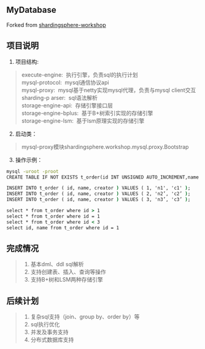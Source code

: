 ## MyDatabase
Forked from [shardingsphere-workshop](https://github.com/shardingsphere-workshop/workshop20200415)

## 项目说明
1. 项目结构:  
> execute-engine:&nbsp;&nbsp;执行引擎，负责sql的执行计划  
> mysql-protocol:&nbsp;&nbsp;mysql通信协议api  
> mysql-proxy:&nbsp;&nbsp;mysql基于netty实现mysql代理，负责与mysql client交互  
> sharding-p arser:&nbsp;&nbsp;sql语法解析  
> storage-engine-api:&nbsp;&nbsp;存储引擎接口层  
> storage-engine-bplus:&nbsp;&nbsp;基于B+树索引实现的存储引擎  
> storage-engine-lsm:&nbsp;&nbsp;基于lsm原理实现的存储引擎  
2. 启动类：  
> mysql-proxy模块shardingsphere.workshop.mysql.proxy.Bootstrap
3. 操作示例：
```cmd
mysql -uroot -proot
CREATE TABLE IF NOT EXISTS t_order(id INT UNSIGNED AUTO_INCREMENT,name VARCHAR(100) NOT NULL, creator VARCHAR(40) NOT NULL, PRIMARY KEY ( id ));

INSERT INTO t_order ( id, name, creator ) VALUES ( 1, 'n1', 'c1' );
INSERT INTO t_order ( id, name, creator ) VALUES ( 2, 'n2’, 'c2’ );
INSERT INTO t_order ( id, name, creator ) VALUES ( 3, 'n3’, 'c3’ );

select * from t_order where id > 1
select * from t_order where id = 1
select * from t_order where id < 3
select id, name from t_order where id = 1
```

## 完成情况
>1. 基本dml、ddl sql解析
>2. 支持创建表、插入、查询等操作
>3. 支持B+树和LSM两种存储引擎

## 后续计划

>1. 复杂sql支持（join、group by、order by）等
>2. sql执行优化
>3. 并发及事务支持
>4. 分布式数据库支持